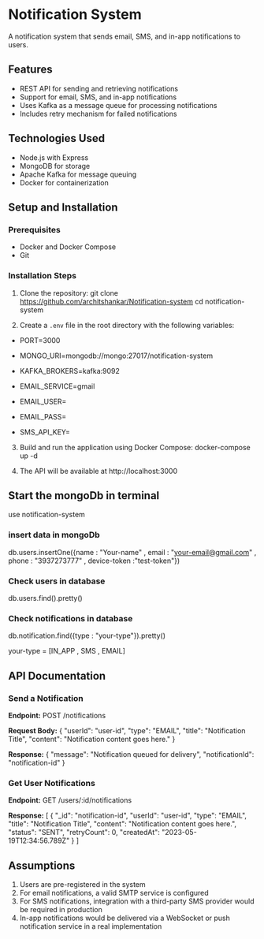 # Notification System

A notification system that sends email, SMS, and in-app notifications to users.

## Features

- REST API for sending and retrieving notifications
- Support for email, SMS, and in-app notifications
- Uses Kafka as a message queue for processing notifications
- Includes retry mechanism for failed notifications

## Technologies Used

- Node.js with Express
- MongoDB for storage
- Apache Kafka for message queuing
- Docker for containerization

## Setup and Installation

### Prerequisites

- Docker and Docker Compose
- Git

### Installation Steps

1. Clone the repository:
git clone https://github.com/architshankar/Notification-system
cd notification-system


2. Create a `.env` file in the root directory with the following variables:


- PORT=3000
- MONGO_URI=mongodb://mongo:27017/notification-system

- KAFKA_BROKERS=kafka:9092


- EMAIL_SERVICE=gmail
- EMAIL_USER=
- EMAIL_PASS=

<!-- nodemailer has been used to send emails sms were not configured in the projects -->

- SMS_API_KEY=


3. Build and run the application using Docker Compose:
docker-compose up -d


4. The API will be available at http://localhost:3000

## Start the mongoDb in terminal 

use notification-system

### insert data in mongoDb

db.users.insertOne({name : "Your-name" , email : "your-email@gmail.com" , phone : "3937273777" , device-token :"test-token"})

### Check users in database 

 db.users.find().pretty()

### Check notifications in database 

db.notification.find({type : "your-type"}).pretty()  

your-type = [IN_APP , SMS , EMAIL]


## API Documentation

### Send a Notification

**Endpoint:** POST /notifications

**Request Body:**
{
"userId": "user-id",
"type": "EMAIL",
"title": "Notification Title",
"content": "Notification content goes here."
}


**Response:**
{
"message": "Notification queued for delivery",
"notificationId": "notification-id"
}


### Get User Notifications

**Endpoint:** GET /users/:id/notifications

**Response:**
[
{
"_id": "notification-id",
"userId": "user-id",
"type": "EMAIL",
"title": "Notification Title",
"content": "Notification content goes here.",
"status": "SENT",
"retryCount": 0,
"createdAt": "2023-05-19T12:34:56.789Z"
}
]



## Assumptions

1. Users are pre-registered in the system
2. For email notifications, a valid SMTP service is configured
3. For SMS notifications, integration with a third-party SMS provider would be required in production
4. In-app notifications would be delivered via a WebSocket or push notification service in a real implementation


